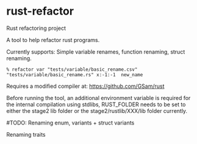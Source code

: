 # rust-refactor
Rust refactoring project

A tool to help refactor rust programs.

Currently supports:
Simple variable renames, function renaming, struct renaming.

```
% refactor var "tests/variable/basic_rename.csv" "tests/variable/basic_rename.rs" x:-1:-1  new_name
```

Requires a modified compiler at:
https://github.com/GSam/rust

Before running the tool, an additional environment variable is required for the internal compilation using stdlibs, RUST_FOLDER needs to be set to either the stage2 lib folder or the stage2/rustlib/XXX/lib folder currently.

#TODO:
Renaming enum, variants + struct variants

Renaming traits
